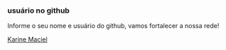 ### usuário no github

Informe o seu nome e usuário do github, vamos fortalecer a nossa rede! 

 [Karine Maciel](https://github.com/karinemaciel)